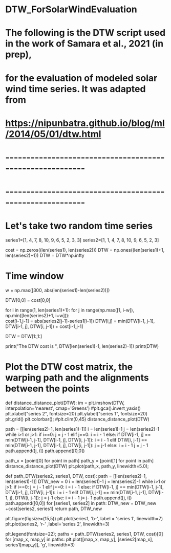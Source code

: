 # DTW_ForSolarWindEvaluation
# The following is the DTW script used in the work of Samara et al., 2021 (in prep), 
# for the evaluation of modeled solar wind time series. It was adapted from
# https://nipunbatra.github.io/blog/ml/2014/05/01/dtw.html 
# ---------------------------------------------------------
# ---------------------------------------------------------

# Let's take two random time series
series1=[1, 4, 7, 8, 10, 9, 6, 5, 2, 3, 3]
series2=[1, 1, 4, 7, 8, 10, 9, 6, 5, 2, 3]

cost = np.zeros((len(series1), len(series2))) 
DTW = np.ones((len(series1)+1, len(series2)+1)) 
DTW = DTW*np.infty 

# Time window
w = np.max([300, abs(len(series1)-len(series2))]) 

DTW[0,0] = cost[0,0] 
        
for i in range(1, len(series1)+1):
    for j in range(np.max([1, i-w]), np.min([len(series2)+1, i+w])):   
        cost[i-1,j-1] = abs(series2[j-1]-series1[i-1])
        DTW[i,j] = min(DTW[i-1, j-1], DTW[i-1, j], DTW[i, j-1]) + cost[i-1,j-1] 
        
DTW = DTW[1:,1:] 
        
print("The DTW cost is ", DTW[len(series1)-1, len(series2)-1])
print(DTW)

# Plot the DTW cost matrix, the warping path and the alignments between the points

def distance_distance_plot(DTW):
    im = plt.imshow(DTW, interpolation='nearest', cmap='Greens') 
    #plt.gca().invert_yaxis()
    plt.xlabel("series 2", fontsize=20)
    plt.ylabel("series 1", fontsize=20)
    plt.grid()
    plt.colorbar();
    #plt.clim(0,45)
distance_distance_plot(DTW)

path = [[len(series2)-1, len(series1)-1]]
i = len(series1)-1
j = len(series2)-1
while i>1 or j>1:
    if i==0:
        j = j - 1
    elif j==0:
        i = i - 1
    else:
        if DTW[i-1, j] == min(DTW[i-1, j-1], DTW[i-1, j], DTW[i, j-1]):
            i = i - 1
        elif DTW[i, j-1] == min(DTW[i-1, j-1], DTW[i-1, j], DTW[i, j-1]):
            j = j-1
        else:
            i = i - 1
            j = j - 1
    path.append([j, i])
path.append([0,0])    

path_x = [point[0] for point in path]
path_y = [point[1] for point in path]
distance_distance_plot(DTW)
plt.plot(path_x, path_y, linewidth=5.0);

def path_DTW(series2, series1, DTW, cost):
    path = [[len(series2)-1, len(series1)-1]]
    DTW_new = 0
    i = len(series1)-1
    j = len(series2)-1
    while i>1 or j>1:
        if i==0:
            j = j - 1
        elif j==0:
            i = i - 1
        else:
            if DTW[i-1, j] == min(DTW[i-1, j-1], DTW[i-1, j], DTW[i, j-1]):
                i = i - 1
            elif DTW[i, j-1] == min(DTW[i-1, j-1], DTW[i-1, j], DTW[i, j-1]):
                j = j-1
            else:
                i = i - 1
                j= j- 1
        path.append([j, i])
    path.append([0,0])
    for [series1, series2] in path:
        DTW_new = DTW_new +cost[series2, series1]
    return path, DTW_new

plt.figure(figsize=(15,5))
plt.plot(series1, 'b-', label = 'series 1', linewidth=7)
plt.plot(series2, 'r-' ,label='series 2', linewidth=3)

plt.legend(fontsize=22);
paths = path_DTW(series2, series1, DTW, cost)[0]
for [map_x, map_y] in paths:
    plt.plot([map_x, map_y], [series2[map_x], series1[map_y]], 'g', linewidth=3)



